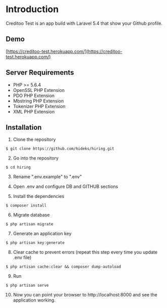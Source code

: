 # Introduction

Creditoo Test is an app build with Laravel 5.4 that show your Github profile.

## Demo

[https://creditoo-test.herokuapp.com/](https://creditoo-test.herokuapp.com/)

## Server Requirements

- PHP >= 5.6.4
- OpenSSL PHP Extension
- PDO PHP Extension
- Mbstring PHP Extension
- Tokenizer PHP Extension
- XML PHP Extension

## Installation

1. Clone the repository

```
$ git clone https://github.com/hideks/hiring.git
```

2. Go into the repository

```
$ cd hiring
```

3. Rename ".env.example" to ".env"

4. Open .env and configure DB and GITHUB sections

5. Install the dependencies

```
$ composer install
```

6. Migrate database

```
$ php artisan migrate
```

7. Generate an application key

```
$ php artisan key:generate
```

8. Clear cache to prevent errors (repeat this step every time you update .env file)
```
$ php artisan cache:clear && composer dump-autoload
```

9. Run

```
$ php artisan serve
```

10. Now you can point your browser to http://localhost:8000 and see the application working.